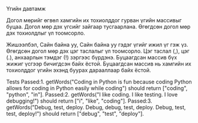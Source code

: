 Үгийн давтамж 

Догол мөрийг өгвөл хамгийн их тохиолддог гурван үгийн массивыг буцаа. 
Догол мөр дэх үгсийг зайгаар тусгаарлана. 
Өгөгдсөн догол мөр дэх тохиолдлыг үл тоомсорло. 

Жишээлбэл, 
Сайн байна уу, Сайн байна уу гэдэг үгийг ижил үг гэж үз. 
Өгөгдсөн догол мөр дэх цэг таслалыг үл тоомсорло. 
Цэг таслал (,), цэг (.), анхаарлын тэмдэг (!) зэргээс бүрдэнэ. 
Буцаагдсан массив бүх жижиг үсгээр бичигдсэн байх ёстой. 
Буцаагдсан массив нь хамгийн их тохиолддог үгийн эхэнд буурах дарааллаар байх ёстой.

Tests
Passed:1. getWords("Coding in Python is fun because coding Python allows for coding in Python easily while coding") should return ["coding", "python", "in"].
Passed:2. getWords("I like coding. I like testing. I love debugging!") should return ["i", "like", "coding"].
Passed:3. getWords("Debug, test, deploy. Debug, debug, test, deploy. Debug, test, test, deploy!") should return ["debug", "test", "deploy"].